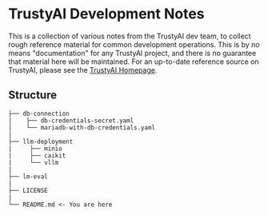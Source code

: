 # TrustyAI Development Notes

This is a collection of various notes from the TrustyAI dev team, to collect
rough reference material for common development operations. This is by no means
"documentation" for any TrustyAI project, and there is no guarantee that material here will be
maintained. For an up-to-date reference source on TrustyAI, please see the [TrustyAI Homepage](https://trustyai-explainability.github.io/trustyai-site/main/main.html).

## Structure

```
├── db-connection
|    ├── db-credentials-secret.yaml
│    └── mariadb-with-db-credentials.yaml
|
├── llm-deployment
|     ├── minio
|     ├── caikit
|     └── vllm
|
├── lm-eval
| 
├── LICENSE
|
└── README.md <- You are here
```